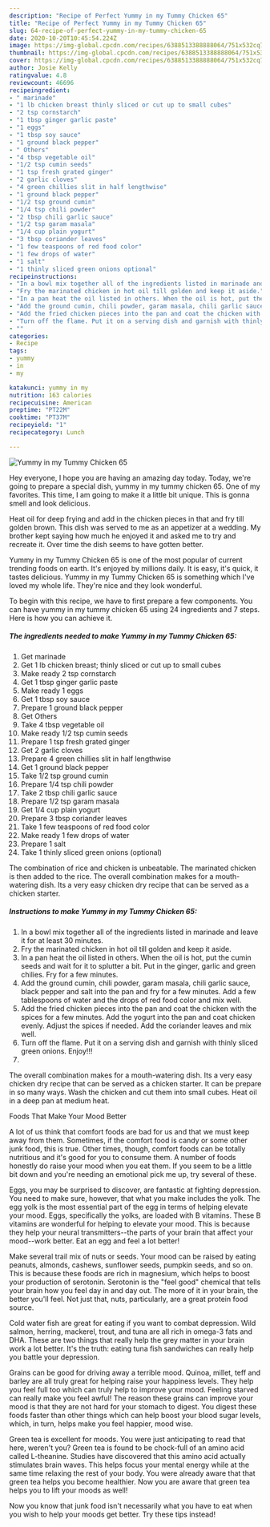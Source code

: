 ```yaml
---
description: "Recipe of Perfect Yummy in my Tummy Chicken 65"
title: "Recipe of Perfect Yummy in my Tummy Chicken 65"
slug: 64-recipe-of-perfect-yummy-in-my-tummy-chicken-65
date: 2020-10-20T10:45:54.224Z
image: https://img-global.cpcdn.com/recipes/6388513388888064/751x532cq70/yummy-in-my-tummy-chicken-65-recipe-main-photo.jpg
thumbnail: https://img-global.cpcdn.com/recipes/6388513388888064/751x532cq70/yummy-in-my-tummy-chicken-65-recipe-main-photo.jpg
cover: https://img-global.cpcdn.com/recipes/6388513388888064/751x532cq70/yummy-in-my-tummy-chicken-65-recipe-main-photo.jpg
author: Josie Kelly
ratingvalue: 4.8
reviewcount: 46696
recipeingredient:
- " marinade"
- "1 lb chicken breast thinly sliced or cut up to small cubes"
- "2 tsp cornstarch"
- "1 tbsp ginger garlic paste"
- "1 eggs"
- "1 tbsp soy sauce"
- "1 ground black pepper"
- " Others"
- "4 tbsp vegetable oil"
- "1/2 tsp cumin seeds"
- "1 tsp fresh grated ginger"
- "2 garlic cloves"
- "4 green chillies slit in half lengthwise"
- "1 ground black pepper"
- "1/2 tsp ground cumin"
- "1/4 tsp chili powder"
- "2 tbsp chili garlic sauce"
- "1/2 tsp garam masala"
- "1/4 cup plain yogurt"
- "3 tbsp coriander leaves"
- "1 few teaspoons of red food color"
- "1 few drops of water"
- "1 salt"
- "1 thinly sliced green onions optional"
recipeinstructions:
- "In a bowl mix together all of the ingredients listed in marinade and leave it for at least 30 minutes."
- "Fry the marinated chicken in hot oil till golden and keep it aside."
- "In a pan heat the oil listed in others. When the oil is hot, put the cumin seeds and wait for it to splutter a bit. Put in the ginger, garlic and green chilies. Fry for a few minutes."
- "Add the ground cumin, chili powder, garam masala, chili garlic sauce, black pepper and salt into the pan and fry for a few minutes. Add a few tablespoons of water and the drops of red food color and mix well."
- "Add the fried chicken pieces into the pan and coat the chicken with the spices for a few minutes. Add the yogurt into the pan and coat chicken evenly. Adjust the spices if needed. Add the coriander leaves and mix well."
- "Turn off the flame. Put it on a serving dish and garnish with thinly sliced green onions. Enjoy!!!"
- ""
categories:
- Recipe
tags:
- yummy
- in
- my

katakunci: yummy in my 
nutrition: 163 calories
recipecuisine: American
preptime: "PT22M"
cooktime: "PT37M"
recipeyield: "1"
recipecategory: Lunch

---
```



![Yummy in my Tummy Chicken 65](https://img-global.cpcdn.com/recipes/6388513388888064/751x532cq70/yummy-in-my-tummy-chicken-65-recipe-main-photo.jpg)

Hey everyone, I hope you are having an amazing day today. Today, we're going to prepare a special dish, yummy in my tummy chicken 65. One of my favorites. This time, I am going to make it a little bit unique. This is gonna smell and look delicious.

Heat oil for deep frying and add in the chicken pieces in that and fry till golden brown. This dish was served to me as an appetizer at a wedding. My brother kept saying how much he enjoyed it and asked me to try and recreate it. Over time the dish seems to have gotten better.

Yummy in my Tummy Chicken 65 is one of the most popular of current trending foods on earth. It's enjoyed by millions daily. It is easy, it's quick, it tastes delicious. Yummy in my Tummy Chicken 65 is something which I've loved my whole life. They're nice and they look wonderful.


To begin with this recipe, we have to first prepare a few components. You can have yummy in my tummy chicken 65 using 24 ingredients and 7 steps. Here is how you can achieve it.

<!--inarticleads1-->

##### The ingredients needed to make Yummy in my Tummy Chicken 65:

1. Get  marinade
1. Get 1 lb chicken breast; thinly sliced or cut up to small cubes
1. Make ready 2 tsp cornstarch
1. Get 1 tbsp ginger garlic paste
1. Make ready 1 eggs
1. Get 1 tbsp soy sauce
1. Prepare 1 ground black pepper
1. Get  Others
1. Take 4 tbsp vegetable oil
1. Make ready 1/2 tsp cumin seeds
1. Prepare 1 tsp fresh grated ginger
1. Get 2 garlic cloves
1. Prepare 4 green chillies slit in half lengthwise
1. Get 1 ground black pepper
1. Take 1/2 tsp ground cumin
1. Prepare 1/4 tsp chili powder
1. Take 2 tbsp chili garlic sauce
1. Prepare 1/2 tsp garam masala
1. Get 1/4 cup plain yogurt
1. Prepare 3 tbsp coriander leaves
1. Take 1 few teaspoons of red food color
1. Make ready 1 few drops of water
1. Prepare 1 salt
1. Take 1 thinly sliced green onions (optional)


The combination of rice and chicken is unbeatable. The marinated chicken is then added to the rice. The overall combination makes for a mouth-watering dish. Its a very easy chicken dry recipe that can be served as a chicken starter. 

<!--inarticleads2-->

##### Instructions to make Yummy in my Tummy Chicken 65:

1. In a bowl mix together all of the ingredients listed in marinade and leave it for at least 30 minutes.
1. Fry the marinated chicken in hot oil till golden and keep it aside.
1. In a pan heat the oil listed in others. When the oil is hot, put the cumin seeds and wait for it to splutter a bit. Put in the ginger, garlic and green chilies. Fry for a few minutes.
1. Add the ground cumin, chili powder, garam masala, chili garlic sauce, black pepper and salt into the pan and fry for a few minutes. Add a few tablespoons of water and the drops of red food color and mix well.
1. Add the fried chicken pieces into the pan and coat the chicken with the spices for a few minutes. Add the yogurt into the pan and coat chicken evenly. Adjust the spices if needed. Add the coriander leaves and mix well.
1. Turn off the flame. Put it on a serving dish and garnish with thinly sliced green onions. Enjoy!!!
1. 


The overall combination makes for a mouth-watering dish. Its a very easy chicken dry recipe that can be served as a chicken starter. It can be prepare in so many ways. Wash the chicken and cut them into small cubes. Heat oil in a deep pan at medium heat. 

Foods That Make Your Mood Better


A lot of us think that comfort foods are bad for us and that we must keep away from them. Sometimes, if the comfort food is candy or some other junk food, this is true. Other times, though, comfort foods can be totally nutritious and it's good for you to consume them. A number of foods honestly do raise your mood when you eat them. If you seem to be a little bit down and you're needing an emotional pick me up, try several of these.

Eggs, you may be surprised to discover, are fantastic at fighting depression. You need to make sure, however, that what you make includes the yolk. The egg yolk is the most essential part of the egg in terms of helping elevate your mood. Eggs, specifically the yolks, are loaded with B vitamins. These B vitamins are wonderful for helping to elevate your mood. This is because they help your neural transmitters--the parts of your brain that affect your mood--work better. Eat an egg and feel a lot better!

Make several trail mix of nuts or seeds. Your mood can be raised by eating peanuts, almonds, cashews, sunflower seeds, pumpkin seeds, and so on. This is because these foods are rich in magnesium, which helps to boost your production of serotonin. Serotonin is the "feel good" chemical that tells your brain how you feel day in and day out. The more of it in your brain, the better you'll feel. Not just that, nuts, particularly, are a great protein food source.

Cold water fish are great for eating if you want to combat depression. Wild salmon, herring, mackerel, trout, and tuna are all rich in omega-3 fats and DHA. These are two things that really help the grey matter in your brain work a lot better. It's the truth: eating tuna fish sandwiches can really help you battle your depression. 

Grains can be good for driving away a terrible mood. Quinoa, millet, teff and barley are all truly great for helping raise your happiness levels. They help you feel full too which can truly help to improve your mood. Feeling starved can really make you feel awful! The reason these grains can improve your mood is that they are not hard for your stomach to digest. You digest these foods faster than other things which can help boost your blood sugar levels, which, in turn, helps make you feel happier, mood wise.

Green tea is excellent for moods. You were just anticipating to read that here, weren't you? Green tea is found to be chock-full of an amino acid called L-theanine. Studies have discovered that this amino acid actually stimulates brain waves. This helps focus your mental energy while at the same time relaxing the rest of your body. You were already aware that that green tea helps you become healthier. Now you are aware that green tea helps you to lift your moods as well!

Now you know that junk food isn't necessarily what you have to eat when you wish to help your moods get better. Try  these tips  instead!

